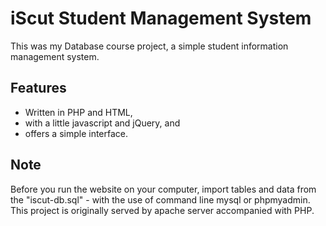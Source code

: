 # iScut Student Management System
This was my Database course project, a simple student information management system.

##  Features

- Written in PHP and HTML, 
- with a little javascript and jQuery, and
- offers a simple interface. 

##  Note
Before you run the website on your computer, import tables and data from the "iscut-db.sql" - with the use of command line mysql or phpmyadmin.
This project is originally served by apache server accompanied with PHP.
